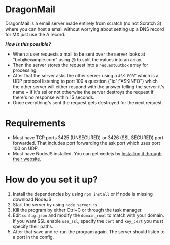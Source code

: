 # DragonMail

DragonMail is a email server made entirely from scratch (no not Scratch 3) where you can host a email without worrying about setting up a DNS record for MX just use the A record.

**_How is this possible?_**

- When a user requests a mail to be sent over the server looks at "bob\@example.com" using @ to split the values into an array.
- Then the server stores the request into a `requestOutbox` array for processing.
- After that the server asks the other server using a `ASK_PORT` which is a UDP protocol listening to port 100 a question {"id":"ASKINFO"} which the other server will either respond with the answer telling the server it's name + if it's ssl or not otherwise the server destroys the request if there's no response within 15 seconds.
- Once everything's sent the request gets destroyed for the next request.

# Requirements

- Must have TCP ports 3425 (UNSECURED) or 3426 (SSL SECURED) port forwarded. That includes port forwarding the ask port which uses port 100 on UDP.
- Must have NodeJS installed. You can get nodejs by [Installing it through their website.](https://nodejs.org/en)

# How do you set it up?

1. Install the dependencies by using `npm install` or if node is missing download NodeJS.
2. Start the server by using `node server.js`.
3. Kill the program by either Ctrl+C or through the task manager.
4. Edit `config.json` and modify the `domain_root` to match with your domain. If you want SSL enable `use_ssl`, specify the `cert` and `key_cert` you must specify their paths.
5. After that save and re-run the program again. The server should listen to a port in the config.
